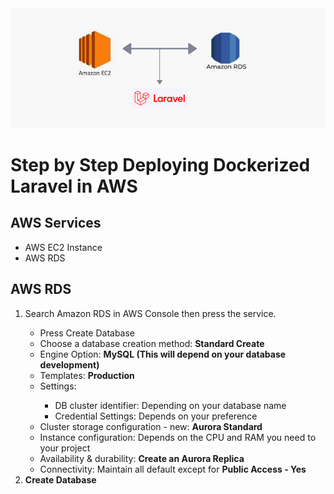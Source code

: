 <img src="https://raw.githubusercontent.com/TianMeds/image--stocks-for-coding/main/Laravel-AWS.png" alt="Laravel x AWS" />

# Step by Step Deploying Dockerized Laravel in AWS

## AWS Services
<ul>
  <li>AWS EC2 Instance</li>
  <li>AWS RDS</li>
</ul>

## AWS RDS

<ol>
  <li>
    Search Amazon RDS in AWS Console then press the service.
  </li>
  <ul>
    <li>Press Create Database</li>
    <li>Choose a database creation method: <b>Standard Create</b></li>
    <li>Engine Option: <b>MySQL (This will depend on your database development)</b></li>
    <li>Templates: <b>Production</b></li>
    <li>Settings:</li>
      <ul>
        <li>DB cluster identifier: Depending on your database name</li>
        <li>Credential Settings: Depends on your preference</li>
      </ul>
    <li>Cluster storage configuration - new: <b>Aurora Standard</b></li>
    <li>Instance configuration: Depends on the CPU and RAM you need to your project</li>
    <li>Availability & durability: <b>Create an Aurora Replica </b></li>
    <li>Connectivity: Maintain all default except for <b>Public Access - Yes</b></li>
  </ul>
  <li><b>Create Database</b></li>
</ol>


